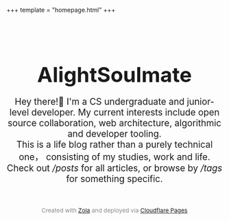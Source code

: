 +++
template = "homepage.html"
+++

<style>
.homepage-hero {
    text-align: center;
    padding: 2rem 0;
}
.homepage-hero-title {
    font-size: 3rem;
    margin-bottom: 1rem;
}
.homepage-hero-subtitle {
    font-size: 1.3rem;
    margin-bottom: 1rem;
}

</style>

<div class="homepage-hero">
    <h1 class="homepage-hero-title">AlightSoulmate</h1>
    <p class="homepage-hero-subtitle">Hey there!👋 I'm a CS undergraduate and junior-level developer. My current interests include open source collaboration, web architecture, algorithmic and developer tooling.<br/>
    This is a life blog rather than a purely technical one， consisting of my studies, work and life. Check out <i>/posts</i> for all articles, or browse by <i>/tags</i> for something specific.</p>
</div>
<footer style="text-align: center; font-size: 0.85rem; color: #888; padding: 5px 0;">
  Created with <a href="https://www.getzola.org/" target="_blank">Zola</a> and deployed via <a href="https://www.cloudflare.com/" target="_blank">Cloudflare Pages</a>
</footer>

